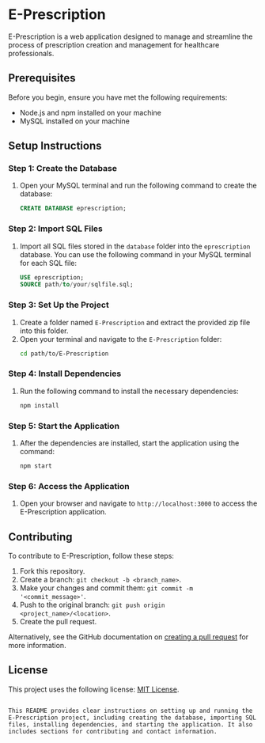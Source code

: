 # E-Prescription

E-Prescription is a web application designed to manage and streamline the process of prescription creation and management for healthcare professionals.

## Prerequisites

Before you begin, ensure you have met the following requirements:

- Node.js and npm installed on your machine
- MySQL installed on your machine

## Setup Instructions

### Step 1: Create the Database

1. Open your MySQL terminal and run the following command to create the database:
   ```sql
   CREATE DATABASE eprescription;
   ```

### Step 2: Import SQL Files

1. Import all SQL files stored in the `database` folder into the `eprescription` database. You can use the following command in your MySQL terminal for each SQL file:
   ```sql
   USE eprescription;
   SOURCE path/to/your/sqlfile.sql;
   ```

### Step 3: Set Up the Project

1. Create a folder named `E-Prescription` and extract the provided zip file into this folder.
2. Open your terminal and navigate to the `E-Prescription` folder:
   ```sh
   cd path/to/E-Prescription
   ```

### Step 4: Install Dependencies

1. Run the following command to install the necessary dependencies:
   ```sh
   npm install
   ```

### Step 5: Start the Application

1. After the dependencies are installed, start the application using the command:
   ```sh
   npm start
   ```

### Step 6: Access the Application

1. Open your browser and navigate to `http://localhost:3000` to access the E-Prescription application.

## Contributing

To contribute to E-Prescription, follow these steps:

1. Fork this repository.
2. Create a branch: `git checkout -b <branch_name>`.
3. Make your changes and commit them: `git commit -m '<commit_message>'`.
4. Push to the original branch: `git push origin <project_name>/<location>`.
5. Create the pull request.

Alternatively, see the GitHub documentation on [creating a pull request](https://docs.github.com/en/get-started/quickstart/contributing-to-projects) for more information.


## License

This project uses the following license: [MIT License](LICENSE.md).
```

This README provides clear instructions on setting up and running the E-Prescription project, including creating the database, importing SQL files, installing dependencies, and starting the application. It also includes sections for contributing and contact information.
